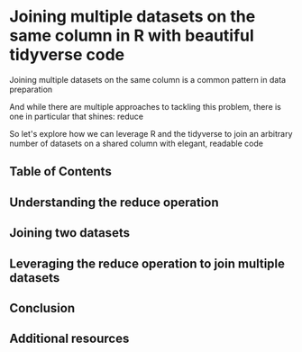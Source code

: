 # Joining multiple datasets on the same column in R with beautiful tidyverse code

Joining multiple datasets on the same column is a common pattern in data preparation

And while there are multiple approaches to tackling this problem, there is one in particular that shines: reduce

So let's explore how we can leverage R and the tidyverse to join an arbitrary number of datasets on a shared column with elegant, readable code

## Table of Contents 

## Understanding the reduce operation

## Joining two datasets 

## Leveraging the reduce operation to join multiple datasets

## Conclusion

## Additional resources
